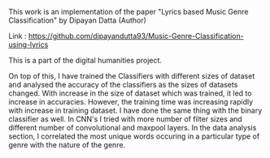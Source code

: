 This work is an implementation of the paper "Lyrics based Music Genre Classification" by Dipayan Datta (Author)

Link : https://github.com/dipayandutta93/Music-Genre-Classification-using-lyrics

This is a part of the digital humanities project.

On top of this, I have trained the Classifiers with different
sizes of dataset and analysed the accuracy of the classifiers as the sizes of datasets changed. With increase in the size of dataset which was trained, it led to increase in accuracies. However, the training time was increasing rapidly with increase in training dataset. I have done the same thing with the binary classifier as well. In CNN's I tried with more number of filter sizes and different number of convolutional and maxpool layers. In the data analysis section, I correlated the most unique words occuring in a particular type of genre with the nature of the genre. 

